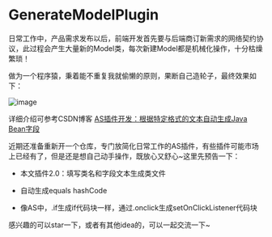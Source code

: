 # GenerateModelPlugin

日常工作中，产品需求发布以后，前端开发首先要与后端商订新需求的网络契约协议，此过程会产生大量新的Model类，每次新建Model都是机械化操作，十分枯燥繁琐！

做为一个程序猿，秉着能不重复我就偷懒的原则，果断自己造轮子，最终效果如下：

![image](http://img.blog.csdn.net/20180208142854271?watermark/2/text/aHR0cDovL2Jsb2cuY3Nkbi5uZXQvcXFfMjcyNTg3OTk=/font/5a6L5L2T/fontsize/400/fill/I0JBQkFCMA==/dissolve/70)

详细介绍可参考CSDN博客 [AS插件开发：根据特定格式的文本自动生成Java Bean字段](http://blog.csdn.net/qq_27258799/article/details/79295251)

近期还准备重新开一个仓库，专门放简化日常工作的AS插件，有些插件可能市场上已经有了，但是还是想自己动手操作，既放心又舒心~这里先预告一下：

 - 本文插件2.0：填写类名和字段文本生成类文件

 - 自动生成equals hashCode

 - 像AS中，.if生成if代码块一样，通过.onclick生成setOnClickListener代码块


感兴趣的可以star一下，或者有其他idea的，可以一起交流一下~